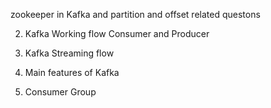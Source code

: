 zookeeper in Kafka and partition and offset related questons

2. Kafka Working flow Consumer and Producer
3. Kafka Streaming flow

6. Main features of Kafka

7. Consumer Group

